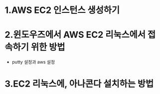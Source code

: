 # 1.AWS EC2 인스턴스 생성하기
# 2.윈도우즈에서 AWS EC2 리눅스에서 접속하기 위한 방법
  - putty 설정과 aws 설정
# 3.EC2 리눅스에, 아나콘다 설치하는 방법
